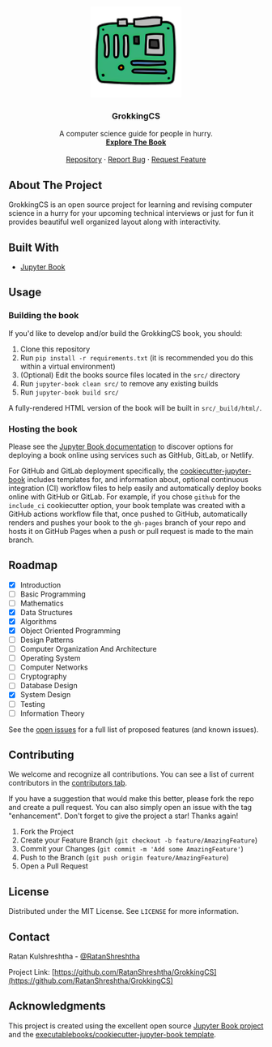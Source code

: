 <!-- PROJECT LOGO -->
<br />
<div align="center">
  <a href="https://github.com/RatanShreshtha/GrokkingCS">
    <img src="src/logo.png" alt="Logo" width="180" height="180">
  </a>

  <h3 align="center">GrokkingCS</h3>

  <p align="center">
    A computer science guide for people in hurry.
    <br />
    <a href="https://ratanshreshtha.github.io/GrokkingCS/intro.html"><strong>Explore The Book</strong></a>
    <br />
    <br />
    <a href="https://github.com/RatanShreshtha/GrokkingCS">Repository</a>
    ·
    <a href="https://github.com/RatanShreshtha/GrokkingCS/issues">Report Bug</a>
    ·
    <a href="https://github.com/RatanShreshtha/GrokkingCS/issues">Request Feature</a>
  </p>
</div>

## About The Project

GrokkingCS is an open source project for learning and revising computer science in a hurry for your upcoming technical interviews or just for fun it provides beautiful well organized layout along with interactivity.

## Built With

- [Jupyter Book](https://jupyterbook.org)

<!-- USAGE EXAMPLES -->

## Usage

### Building the book

If you'd like to develop and/or build the GrokkingCS book, you should:

1. Clone this repository
2. Run `pip install -r requirements.txt` (it is recommended you do this within a virtual environment)
3. (Optional) Edit the books source files located in the `src/` directory
4. Run `jupyter-book clean src/` to remove any existing builds
5. Run `jupyter-book build src/`

A fully-rendered HTML version of the book will be built in `src/_build/html/`.

### Hosting the book

Please see the [Jupyter Book documentation](https://jupyterbook.org/publish/web.html) to discover options for deploying a book online using services such as GitHub, GitLab, or Netlify.

For GitHub and GitLab deployment specifically, the [cookiecutter-jupyter-book](https://github.com/executablebooks/cookiecutter-jupyter-book) includes templates for, and information about, optional continuous integration (CI) workflow files to help easily and automatically deploy books online with GitHub or GitLab. For example, if you chose `github` for the `include_ci` cookiecutter option, your book template was created with a GitHub actions workflow file that, once pushed to GitHub, automatically renders and pushes your book to the `gh-pages` branch of your repo and hosts it on GitHub Pages when a push or pull request is made to the main branch.

## Roadmap

- [x] Introduction
- [ ] Basic Programming
- [ ] Mathematics
- [x] Data Structures
- [x] Algorithms
- [x] Object Oriented Programming
- [ ] Design Patterns
- [ ] Computer Organization And Architecture
- [ ] Operating System
- [ ] Computer Networks
- [ ] Cryptography
- [ ] Database Design
- [x] System Design
- [ ] Testing
- [ ] Information Theory

See the [open issues](https://github.com/RatanShreshtha/GrokkingCS/issues) for a full list of proposed features (and known issues).

<!-- CONTRIBUTING -->

## Contributing

We welcome and recognize all contributions. You can see a list of current contributors in the [contributors tab](https://github.com/RatanShreshtha/src/graphs/contributors).

If you have a suggestion that would make this better, please fork the repo and create a pull request. You can also simply open an issue with the tag "enhancement".
Don't forget to give the project a star! Thanks again!

1. Fork the Project
2. Create your Feature Branch (`git checkout -b feature/AmazingFeature`)
3. Commit your Changes (`git commit -m 'Add some AmazingFeature'`)
4. Push to the Branch (`git push origin feature/AmazingFeature`)
5. Open a Pull Request

<!-- LICENSE -->

## License

Distributed under the MIT License. See `LICENSE` for more information.

<!-- CONTACT -->

## Contact

Ratan Kulshreshtha - [@RatanShreshtha](https://twitter.com/RatanShreshtha)

Project Link: [https://github.com/RatanShreshtha/GrokkingCS](https://github.com/RatanShreshtha/GrokkingCS)

<!-- ACKNOWLEDGMENTS -->

## Acknowledgments

This project is created using the excellent open source [Jupyter Book project](https://jupyterbook.org/) and the [executablebooks/cookiecutter-jupyter-book template](https://github.com/executablebooks/cookiecutter-jupyter-book).
